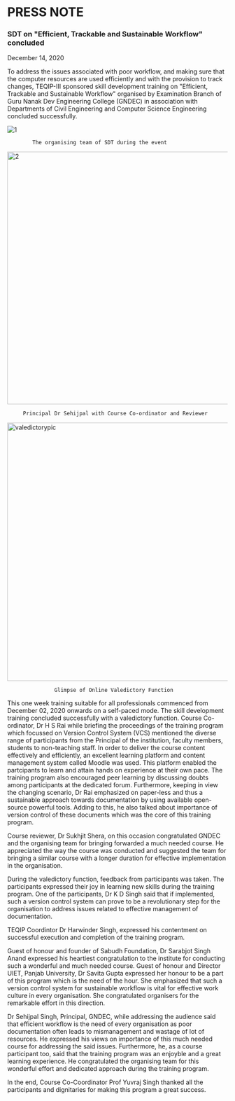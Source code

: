 # PRESS NOTE

### SDT on "Efficient, Trackable and Sustainable Workflow" concluded

December 14, 2020

To address the issues associated with poor workflow, and making 
sure that the computer resources are used efficiently and with the provision to 
track changes, TEQIP-III sponsored skill development training on "Efficient, 
Trackable and Sustainable Workflow" organised by Examination 
Branch of Guru Nanak Dev Engineering College (GNDEC) in association with
Departments of Civil Engineering and Computer Science Engineering concluded successfully.

![1](https://yuvrajsingh2304.github.io/SDT/PressNote/Picture/4.jpg) 

            The organising team of SDT during the event

<img title="" src="https://yuvrajsingh2304.github.io/SDT/PressNote/Picture/1.jpeg" alt="2" width="577">

         Principal Dr Sehijpal with Course Co-ordinator and Reviewer

<img src="https://yuvrajsingh2304.github.io/SDT/PressNote/Picture/5.jpg" title="" alt="valedictorypic" width="590">

                   Glimpse of Online Valedictory Function

This one week training suitable for all professionals commenced from December 02, 2020 onwards on a self-paced mode. 
The skill development training concluded successfully with a valedictory function. Course Co-ordinator, Dr H S Rai while
briefing the proceedings of the training program which focussed on Version Control System (VCS) mentioned the diverse range
of participants from the Principal of the institution, faculty members, students to non-teaching staff. In order to deliver
the course content effectively and efficiently, an excellent learning platform and content management system called Moodle was
used. This platform enabled the partcipants to learn and attain hands on experience at their own pace. The training program also
encouraged peer learning by discussing doubts among participants at the dedicated forum. Furthermore, keeping in view the 
changing scenario, Dr Rai emphasized on paper-less and thus a sustainable approach towards documentation by using available 
open-source powerful tools. Adding to this, he also talked about importance of version control of these documents which was 
the core of this training program.

Course reviewer, Dr Sukhjit Shera, on this occasion congratulated GNDEC and the organising team for bringing forwarded a much needed course. 
He appreciated the way the course was conducted and suggested the team for bringing a similar course with a longer duration for effective implementation
 in the organisation. 

During the valedictory function, feedback from participants was taken. The participants expressed their joy in learning new skills during the training program.
One of the participants, Dr K D Singh said that if implemented, such a version control system can prove to be a revolutionary step for the organisation to address 
issues related to effective management of documentation.

TEQIP Coordintor Dr Harwinder Singh, expressed his contentment on successful execution and completion of the training program. 

Guest of honour and founder of Sabudh Foundation, Dr Sarabjot Singh Anand expressed his heartiest congratulation to the institute for conducting such a wonderful and much needed course. Guest of honour and Director UIET, Panjab University, Dr Savita Gupta expressed her honour to be a part of this program which is the need of the hour.  She emphasized that such a version control system for sustainable workflow is vital for effective work culture in every organisation. She congratulated organisers for the remarkable effort in this direction.

Dr Sehijpal Singh, Principal, GNDEC, while addressing the audience said that efficient workflow is the need of every organisation as poor documentation often leads to mismanagement and wastage of lot of resources. He expressed his views on importance of this much needed course for addressing the said issues. Furthermore, he, as a course participant too, said that the training program was an enjoyble and a great learning experience. He congratulated the organising team for this wonderful effort and dedicated approach during the training program. 

In the end, Course Co-Coordinator Prof Yuvraj Singh thanked all the participants and dignitaries  for making this program a great success.
